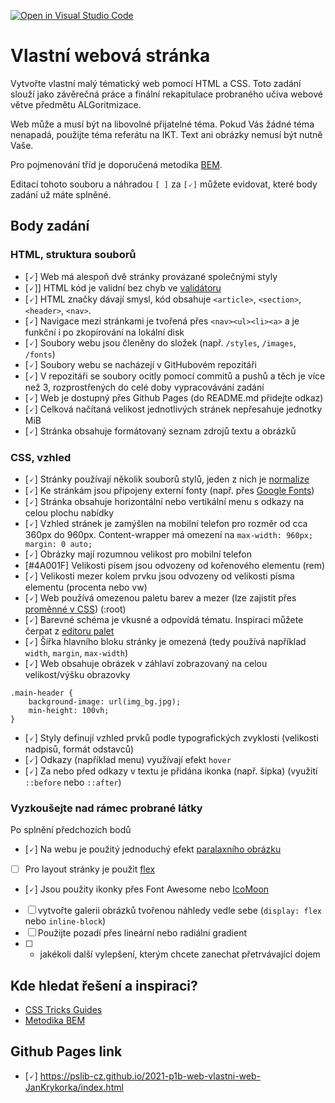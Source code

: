 [![Open in Visual Studio Code](https://classroom.github.com/assets/open-in-vscode-c66648af7eb3fe8bc4f294546bfd86ef473780cde1dea487d3c4ff354943c9ae.svg)](https://classroom.github.com/online_ide?assignment_repo_id=7917155&assignment_repo_type=AssignmentRepo)
# Vlastní webová stránka

Vytvořte vlastní malý tématický web pomocí HTML a CSS. Toto zadání slouží jako závěrečná práce a finální rekapitulace probraného učiva webové větve předmětu ALGoritmizace.

Web může a musí být na libovolné přijatelné téma. Pokud Vás žádné téma nenapadá, použijte téma referátu na IKT. Text ani obrázky nemusí být nutně Vaše.

Pro pojmenování tříd je doporučená metodika [BEM](http://getbem.com/introduction/).

Editací tohoto souboru a náhradou ``[ ]`` za ``[🗸]`` můžete evidovat, které body zadání už máte splněné.

## Body zadání

### HTML, struktura souborů

* [🗸] Web má alespoň dvě stránky provázané společnými styly
* [🗸]] HTML kód je validní bez chyb ve [validátoru](https://validator.w3.org/)
* [🗸] HTML značky dávají smysl, kód obsahuje ``<article>``, ``<section>``, ``<header>``, ``<nav>``.
* [🗸] Navigace mezi stránkami je tvořená přes ``<nav><ul><li><a>`` a je funkční i po zkopírování na lokální disk
* [🗸] Soubory webu jsou členěny do složek (např. ``/styles``, ``/images``, ``/fonts``)
* [🗸] Soubory webu se nacházejí v GitHubovém repozitáři
* [🗸] V repozitáři se soubory ocitly pomocí commitů a pushů a těch je více než 3, rozprostřených do celé doby vypracovávání zadání
* [🗸] Web je dostupný přes Github Pages (do README.md přidejte odkaz)
* [🗸] Celková načítaná velikost jednotlivých stránek nepřesahuje jednotky MiB
* [🗸] Stránka obsahuje formátovaný seznam zdrojů textu a obrázků

### CSS, vzhled

* [🗸] Stránky používají několik souborů stylů, jeden z nich je [normalize](https://necolas.github.io/normalize.css/)
* [🗸] Ke stránkám jsou připojeny externí fonty (např. přes [Google Fonts](https://fonts.google.com/))
* [🗸] Stránka obsahuje horizontální nebo vertikální menu s odkazy na celou plochu nabídky
* [🗸] Vzhled stránek je zamýšlen na mobilní telefon pro rozměr od cca 360px do 960px. Content-wrapper má omezení na ``max-width: 960px; margin: 0 auto;``
* [🗸] Obrázky mají rozumnou velikost pro mobilní telefon
* [#4A001F] Velikosti písem jsou odvozeny od kořenového elementu (rem)
* [🗸] Velikosti mezer kolem prvku jsou odvozeny od velikosti písma elementu (procenta nebo vw)
* [🗸] Web používá omezenou paletu barev a mezer (lze zajistit přes [proměnné v CSS](https://developer.mozilla.org/en-US/docs/Web/CSS/Using_CSS_custom_properties)) (:root)
* [🗸] Barevné schéma je vkusné a odpovídá tématu. Inspiraci můžete čerpat z [editoru palet](https://coolors.co/palettes/trending)
* [🗸] Šířka hlavního bloku stránky je omezená (tedy používá například ``width``, ``margin``, ``max-width``)
* [🗸] Web obsahuje obrázek v záhlaví zobrazovaný na celou velikost/výšku obrazovky
````    
.main-header {
    background-image: url(img_bg.jpg);
    min-height: 100vh;
}
````
* [🗸] Styly definují vzhled prvků podle typografických zvyklosti (velikosti nadpisů, formát odstavců)
* [🗸] Odkazy (například menu) využívají efekt ``hover``
* [🗸] Za nebo před odkazy v textu je přidána ikonka (např. šipka) (využití ``::before`` nebo ``::after``)

### Vyzkoušejte nad rámec probrané látky

Po splnění předchozích bodů

* [🗸] Na webu je použitý jednoduchý efekt [paralaxního obrázku](https://www.w3schools.com/howto/howto_css_parallax.asp)
* [ ] Pro layout stránky je použit [flex](https://css-tricks.com/snippets/css/a-guide-to-flexbox/)
* [🗸] Jsou použity ikonky přes Font Awesome nebo [IcoMoon](https://icomoon.io/)
* [ ] vytvořte galerii obrázků tvořenou náhledy vedle sebe (``display: flex`` nebo ``inline-block``)
* [ ] Použijte pozadí přes lineární nebo radiální gradient
* [ ] + jakékoli další vylepšení, kterým chcete zanechat přetrvávající dojem

## Kde hledat řešení a inspiraci?

* [CSS Tricks Guides](https://css-tricks.com/guides/)
* [Metodika BEM](http://getbem.com/introduction/)
## Github Pages link
* [🗸] https://pslib-cz.github.io/2021-p1b-web-vlastni-web-JanKrykorka/index.html